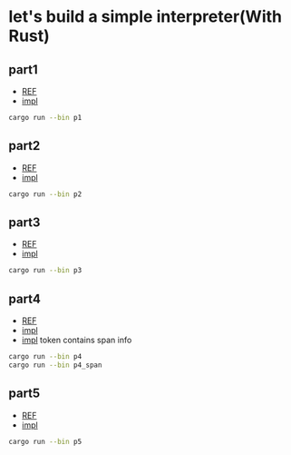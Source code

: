 # let's build a simple interpreter(With Rust)

## part1

- [REF](https://ruslanspivak.com/lsbasi-part1/)
- [impl](src/bin/p1.rs)

```bash
cargo run --bin p1
```

## part2

- [REF](https://ruslanspivak.com/lsbasi-part2/)
- [impl](src/bin/p2.rs)

```bash
cargo run --bin p2
```

## part3

- [REF](https://ruslanspivak.com/lsbasi-part3/)
- [impl](src/bin/p3.rs)

```bash
cargo run --bin p3
```

## part4

- [REF](https://ruslanspivak.com/lsbasi-part4/)
- [impl](src/bin/p4.rs)
- [impl](src/bin/p4_span.rs) token contains span info


```bash
cargo run --bin p4
cargo run --bin p4_span
```

## part5

- [REF](https://ruslanspivak.com/lsbasi-part5/)
- [impl](src/bin/p5.rs)

```bash
cargo run --bin p5
```
